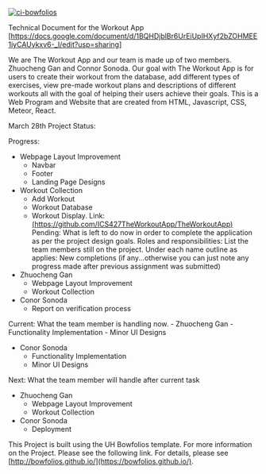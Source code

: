 [![ci-bowfolios](https://github.com/bowfolios/bowfolios/actions/workflows/ci.yml/badge.svg)](https://github.com/bowfolios/bowfolios/actions/workflows/ci.yml)

Technical Document for the Workout App [https://docs.google.com/document/d/1BQHDjblBr6UrEiUpIHXyf2bZOHMEE1iyCAUykxv6-_I/edit?usp=sharing]

We are The Workout App and our team is made up of two members. Zhuocheng Gan and Connor Sonoda. Our goal with The Workout App is for users to create their workout from the database, add different types of exercises, view pre-made workout plans and descriptions of different workouts all with the goal of helping their users achieve their goals. This is a Web Program and Website that are created from HTML, Javascript, CSS, Meteor, React.

March 28th Project Status:

Progress: 
  - Webpage Layout Improvement
      - Navbar
      - Footer
      - Landing Page Designs
  - Workout Collection
      - Add Workout
      - Workout Database
      - Workout Display.
Link: [(https://github.com/ICS427TheWorkoutApp/TheWorkoutApp)](https://github.com/ICS427TheWorkoutApp/TheWorkoutApp)
Pending: What is left to do now in order to complete the application as per the project design goals.
Roles and responsibilities: List the team members still on the project. Under each name outline as applies:
New completions (if any...otherwise you can just note any progress made after previous assignment was submitted)
  - Zhuocheng Gan
    - Webpage Layout Improvement
    - Workout Collection
  - Conor Sonoda
    - Report on verification process
      
Current: What the team member is handling now.
    - Zhuocheng Gan
      - Functionality Implementation
      - Minor UI Designs
  - Conor Sonoda
      - Functionality Implementation
      - Minor UI Designs
        
Next: What the team member will handle after current task
  - Zhuocheng Gan
    - Webpage Layout Improvement
    - Workout Collection
  - Conor Sonoda
    - Deployment 

This Project is built using the UH Bowfolios template. For more information on the Project. Please see the following link.
For details, please see [http://bowfolios.github.io/](https://bowfolios.github.io/).

